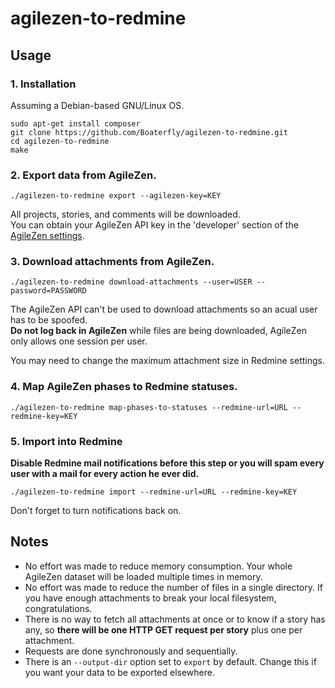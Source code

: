 agilezen-to-redmine
===================

## Usage
### 1. Installation
Assuming a Debian-based GNU/Linux OS.

```shell
sudo apt-get install composer
git clone https://github.com/Boaterfly/agilezen-to-redmine.git
cd agilezen-to-redmine
make
```

### 2. Export data from AgileZen.
```shell
./agilezen-to-redmine export --agilezen-key=KEY
```

All projects, stories, and comments will be downloaded.  
You can obtain your AgileZen API key in the 'developer' section of the [AgileZen
settings](https://agilezen.com/settings).

### 3. Download attachments from AgileZen.
```shell
./agilezen-to-redmine download-attachments --user=USER --password=PASSWORD
```

The AgileZen API can't be used to download attachments so an acual user has to
be spoofed.  
**Do not log back in AgileZen** while files are being downloaded, AgileZen only
allows one session per user.

You may need to change the maximum attachment size in Redmine settings.

### 4. Map AgileZen phases to Redmine statuses.
```shell
./agilezen-to-redmine map-phases-to-statuses --redmine-url=URL --redmine-key=KEY
```

### 5. Import into Redmine
**Disable Redmine mail notifications before this step or you will spam every
user with a mail for every action he ever did.**

```shell
./agilezen-to-redmine import --redmine-url=URL --redmine-key=KEY
```

Don't forget to turn notifications back on.

## Notes
* No effort was made to reduce memory consumption. Your whole AgileZen dataset
  will be loaded multiple times in memory.
* No effort was made to reduce the number of files in a single directory. If
  you have enough attachments to break your local filesystem, congratulations.
* There is no way to fetch all attachments at once or to know if a story has
  any, so **there will be one HTTP GET request per story** plus one per
  attachment.
* Requests are done synchronously and sequentially.
* There is an `--output-dir` option set to `export` by default. Change this if
  you want your data to be exported elsewhere.
